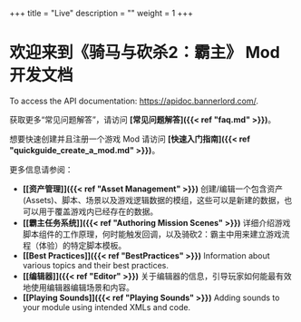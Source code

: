 +++
title = "Live"
description = ""
weight = 1
+++

# 欢迎来到《骑马与砍杀2：霸主》 Mod 开发文档

To access the API documentation: <a href="https://apidoc.bannerlord.com/">https://apidoc.bannerlord.com/</a>.

获取更多“常见问题解答”，请访问 <strong>[常见问题解答]({{< ref "faq.md" >}})</strong>。

想要快速创建并且注册一个游戏 Mod 请访问 <strong>[快速入门指南]({{< ref "quickguide_create_a_mod.md" >}})</strong>。

更多信息请参阅：

- <strong>[[资产管理]]({{< ref "Asset Management" >}})</strong> 创建/编辑一个包含资产 (Assets)、脚本、场景以及游戏逻辑数据的模组，这些可以是新建的数据，也可以用于覆盖游戏内已经存在的数据。
- <strong>[[霸主任务系统]]({{< ref "Authoring Mission Scenes" >}})</strong> 详细介绍游戏脚本组件的工作原理，何时能触发回调，以及骑砍2：霸主中用来建立游戏流程（体验）的特定脚本模板。
- <strong>[[Best Practices]]({{< ref "BestPractices" >}})</strong> Information about various topics and their best practices.
- <strong>[[编辑器]]({{< ref "Editor" >}})</strong> 关于编辑器的信息，引导玩家如何能最有效地使用编辑器编辑场景和内容。
- <strong>[[Playing Sounds]]({{< ref "Playing Sounds" >}})</strong> Adding sounds to your module using intended XMLs and code.
